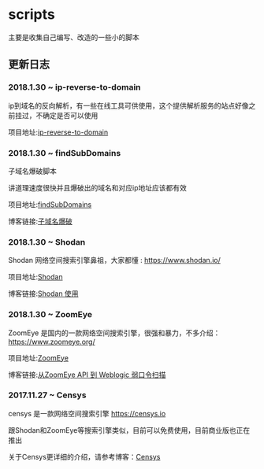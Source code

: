 # scripts
主要是收集自己编写、改造的一些小的脚本

## 更新日志

### 2018.1.30 ~ ip-reverse-to-domain

ip到域名的反向解析，有一些在线工具可供使用，这个提供解析服务的站点好像之前挂过，不确定是否可以使用

项目地址:[ip-reverse-to-domain](https://github.com/starnightcyber/ip-reverse-to-domain)

### 2018.1.30 ~ findSubDomains

子域名爆破脚本

讲道理速度很快并且爆破出的域名和对应ip地址应该都有效

项目地址:[findSubDomains](https://github.com/starnightcyber/findSubDomains)

博客链接:[子域名爆破](http://www.cnblogs.com/Hi-blog/p/7606027.html)

### 2018.1.30 ~ Shodan

Shodan 网络空间搜索引擎鼻祖，大家都懂 : https://www.shodan.io/

项目地址:[Shodan](https://github.com/starnightcyber/Shodan)

博客链接:[Shodan 使用](http://www.cnblogs.com/Hi-blog/p/6904190.html)

### 2018.1.30 ~ ZoomEye

ZoomEye 是国内的一款网络空间搜索引擎，很强和暴力，不多介绍：https://www.zoomeye.org/

项目地址:[ZoomEye](https://github.com/starnightcyber/ZoomEye)

博客链接:[从ZoomEye API 到 Weblogic 弱口令扫描](http://www.cnblogs.com/Hi-blog/p/6127387.html)


### 2017.11.27 ~ Censys

censys 是一款网络空间搜索引擎 https://censys.io

跟Shodan和ZoomEye等搜索引擎类似，目前可以免费使用，目前商业版也正在推出

关于Censys更详细的介绍，请参考博客：[Censys](http://www.cnblogs.com/Hi-blog/p/7798940.html "Censys")
